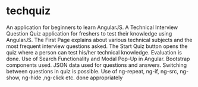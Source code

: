 # techquiz
An application for beginners to learn AngularJS.
 A Technical Interview Question Quiz application for freshers to test their knowledge using AngularJS.
  The First Page explains about various technical subjects and the most frequent interview questions asked.
   The Start Quiz button opens the quiz where a person can test his/her technical knowledge.
    Evaluation is done.
     Use of Search Functionality and Modal Pop-Up in Angular.
      Bootstrap components used.
       JSON data used for questions and answers.
        Switching between questions in quiz is possible.
         Use of ng-repeat, ng-if, ng-src, ng-show, ng-hide ,ng-click etc. done appropriately
